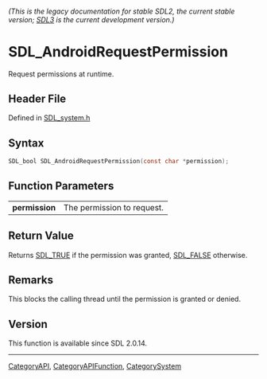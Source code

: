 ###### (This is the legacy documentation for stable SDL2, the current stable version; [SDL3](https://wiki.libsdl.org/SDL3/) is the current development version.)
# SDL_AndroidRequestPermission

Request permissions at runtime.

## Header File

Defined in [SDL_system.h](https://github.com/libsdl-org/SDL/blob/SDL2/include/SDL_system.h)

## Syntax

```c
SDL_bool SDL_AndroidRequestPermission(const char *permission);

```

## Function Parameters

|                    |                            |
| ------------------ | -------------------------- |
| **permission**     | The permission to request. |

## Return Value

Returns [SDL_TRUE](SDL_TRUE) if the permission was granted,
[SDL_FALSE](SDL_FALSE) otherwise.

## Remarks

This blocks the calling thread until the permission is granted or denied.

## Version

This function is available since SDL 2.0.14.

----
[CategoryAPI](CategoryAPI), [CategoryAPIFunction](CategoryAPIFunction), [CategorySystem](CategorySystem)

